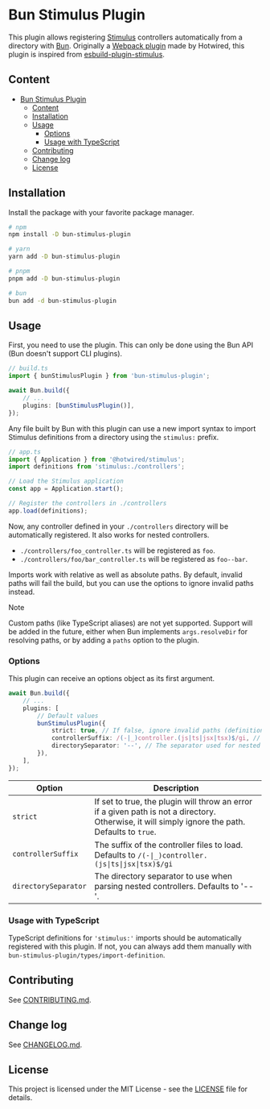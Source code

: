 # Bun Stimulus Plugin

This plugin allows registering [Stimulus](https://stimulus.hotwired.dev/) controllers automatically from a directory with [Bun](https://bun.sh/).
Originally a [Webpack plugin](https://github.com/hotwired/stimulus-webpack-helpers) made by Hotwired, this plugin is inspired from [esbuild-plugin-stimulus](https://github.com/zombiezen/esbuild-plugin-stimulus).

## Content

-   [Bun Stimulus Plugin](#bun-stimulus-plugin)
    -   [Content](#content)
    -   [Installation](#installation)
    -   [Usage](#usage)
        -   [Options](#options)
        -   [Usage with TypeScript](#usage-with-typescript)
    -   [Contributing](#contributing)
    -   [Change log](#change-log)
    -   [License](#license)

## Installation

Install the package with your favorite package manager.

```sh
# npm
npm install -D bun-stimulus-plugin

# yarn
yarn add -D bun-stimulus-plugin

# pnpm
pnpm add -D bun-stimulus-plugin

# bun
bun add -d bun-stimulus-plugin
```

## Usage

First, you need to use the plugin. This can only be done using the Bun API (Bun doesn't support CLI plugins).

```ts
// build.ts
import { bunStimulusPlugin } from 'bun-stimulus-plugin';

await Bun.build({
    // ...
    plugins: [bunStimulusPlugin()],
});
```

Any file built by Bun with this plugin can use a new import syntax to import Stimulus definitions from a directory using the `stimulus:` prefix.

```ts
// app.ts
import { Application } from '@hotwired/stimulus';
import definitions from 'stimulus:./controllers';

// Load the Stimulus application
const app = Application.start();

// Register the controllers in ./controllers
app.load(definitions);
```

Now, any controller defined in your `./controllers` directory will be automatically registered. It also works for nested controllers.

-   `./controllers/foo_controller.ts` will be registered as `foo`.
-   `./controllers/foo/bar_controller.ts` will be registered as `foo--bar`.

Imports work with relative as well as absolute paths. By default, invalid paths will fail the build, but you can use the options to ignore invalid paths instead.

> [!NOTE]
> Custom paths (like TypeScript aliases) are not yet supported. Support will be added in the future, either when Bun implements `args.resolveDir` for resolving paths, or by adding a `paths` option to the plugin.

### Options

This plugin can receive an options object as its first argument.

```ts
await Bun.build({
    // ...
    plugins: [
        // Default values
        bunStimulusPlugin({
            strict: true, // If false, ignore invalid paths (definitions will be empty)
            controllerSuffix: /(-|_)controller.(js|ts|jsx|tsx)$/gi, // Only load controllers with this suffix
            directorySeparator: '--', // The separator used for nested controllers
        }),
    ],
});
```

| Option               | Description                                                                                                                                       |
| -------------------- | ------------------------------------------------------------------------------------------------------------------------------------------------- |
| `strict`             | If set to true, the plugin will throw an error if a given path is not a directory. Otherwise, it will simply ignore the path. Defaults to `true`. |
| `controllerSuffix`   | The suffix of the controller files to load. Defaults to `/(-\|_)controller.(js\|ts\|jsx\|tsx)$/gi`                                                |
| `directorySeparator` | The directory separator to use when parsing nested controllers. Defaults to '--'.                                                                 |

### Usage with TypeScript

TypeScript definitions for `'stimulus:'` imports should be automatically registered with this plugin.
If not, you can always add them manually with `bun-stimulus-plugin/types/import-definition`.

## Contributing

See [CONTRIBUTING.md](./CONTRIBUTING.md).

## Change log

See [CHANGELOG.md](./CHANGELOG.md).

## License

This project is licensed under the MIT License - see the [LICENSE](./LICENSE) file for details.
